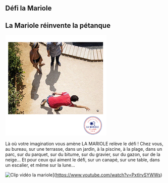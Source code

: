 ## Défi la Mariole


## La Mariole réinvente la pétanque

![Gif promo la mariole](images/mariole.gif)

Là où votre imagination vous amène LA MARIOLE relève le défi ! 
Chez vous, au bureau, sur une terrasse, dans un jardin, à la piscine, à la plage, 
dans un parc, sur du parquet,  sur du bitume, sur du gravier, sur du gazon, sur de la neige... 
Et pour ceux qui aiment le défi, sur un canapé, sur une table, dans un escalier, et même sur la lune...

![Clip vidéo la mariole](https://img.youtube.com/vi/PxtIrvSYWWs/0.jpg)](https://www.youtube.com/watch?v=PxtIrvSYWWs)
